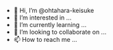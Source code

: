 - 👋 Hi, I’m @ohtahara-keisuke
- 👀 I’m interested in ...
- 🌱 I’m currently learning ...
- 💞️ I’m looking to collaborate on ...
- 📫 How to reach me ...

<!---
ohtahara-keisuke/ohtahara-keisuke is a ✨ special ✨ repository because its `README.md` (this file) appears on your GitHub profile.
You can click the Preview link to take a look at your changes.
--->
